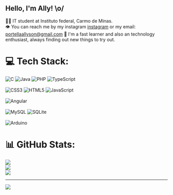 ## Hello, I'm Ally! \o/

👨‍🎓 IT student at Instituto federal, Carmo de Minas. <br>
👁 You can reach me by my instagram [instagram](https://www.instagram.com/portella.um/) or my email: portellaallyson@gmail.com
🧠 I'm a fast learner and also an technology enthusiast, always finding out new things to try out.



# 💻 Tech Stack:
![C](https://img.shields.io/badge/c-%2300599C.svg?style=for-the-badge&logo=c&logoColor=white)  ![Java](https://img.shields.io/badge/java-%23ED8B00.svg?style=for-the-badge&logo=openjdk&logoColor=white) ![PHP](https://img.shields.io/badge/php-%23777BB4.svg?style=for-the-badge&logo=php&logoColor=white) ![TypeScript](https://img.shields.io/badge/typescript-%23007ACC.svg?style=for-the-badge&logo=typescript&logoColor=white) <br><br>
![CSS3](https://img.shields.io/badge/css3-%231572B6.svg?style=for-the-badge&logo=css3&logoColor=white) ![HTML5](https://img.shields.io/badge/html5-%23E34F26.svg?style=for-the-badge&logo=html5&logoColor=white) ![JavaScript](https://img.shields.io/badge/javascript-%23323330.svg?style=for-the-badge&logo=javascript&logoColor=%23F7DF1E) <br><br>
![Angular](https://img.shields.io/badge/angular-%23DD0031.svg?style=for-the-badge&logo=angular&logoColor=white) <br><br>
![MySQL](https://img.shields.io/badge/mysql-4479A1.svg?style=for-the-badge&logo=mysql&logoColor=white) ![SQLite](https://img.shields.io/badge/sqlite-%2307405e.svg?style=for-the-badge&logo=sqlite&logoColor=white) <br><br>
![Arduino](https://img.shields.io/badge/-Arduino-00979D?style=for-the-badge&logo=Arduino&logoColor=white)
# 📊 GitHub Stats:
![](https://github-readme-stats.vercel.app/api?username=PortellaAlly&theme=merko&hide_border=false&include_all_commits=false&count_private=false)<br/>
![](https://nirzak-streak-stats.vercel.app/?user=PortellaAlly&theme=merko&hide_border=false)<br/>
![](https://github-readme-stats.vercel.app/api/top-langs/?username=PortellaAlly&theme=merko&hide_border=false&include_all_commits=false&count_private=false&layout=compact)

---
[![](https://visitcount.itsvg.in/api?id=PortellaAlly&icon=0&color=0)](https://visitcount.itsvg.in)

<!-- Proudly created with GPRM ( https://gprm.itsvg.in ) -->
